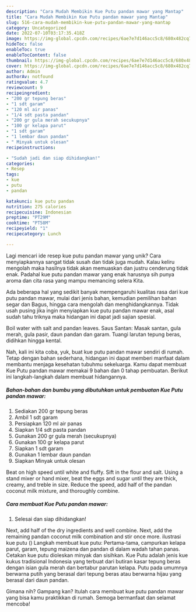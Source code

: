 ```yaml
---
description: "Cara Mudah Membikin Kue Putu pandan mawar yang Mantap"
title: "Cara Mudah Membikin Kue Putu pandan mawar yang Mantap"
slug: 516-cara-mudah-membikin-kue-putu-pandan-mawar-yang-mantap
category: Uncategorized
date: 2022-07-10T03:17:35.418Z
image: https://img-global.cpcdn.com/recipes/6ae7e7d146acc5c8/680x482cq70/kue-putu-pandan-mawar-foto-resep-utama.jpg
hideToc: false
enableToc: true
enableTocContent: false
thumbnail: https://img-global.cpcdn.com/recipes/6ae7e7d146acc5c8/680x482cq70/kue-putu-pandan-mawar-foto-resep-utama.jpg
cover: https://img-global.cpcdn.com/recipes/6ae7e7d146acc5c8/680x482cq70/kue-putu-pandan-mawar-foto-resep-utama.jpg
author: Admin
authorAv: notfound
ratingvalue: 4.7
reviewcount: 9
recipeingredient:
- "200 gr tepung beras"
- "1 sdt garam"
- "120 ml air panas"
- "1/4 sdt pasta pandan"
- "200 gr gula merah secukupnya"
- "100 gr kelapa parut"
- "1 sdt garam"
- "1 lembar daun pandan"
- " Minyak untuk olesan"
recipeinstructions:

- "Sudah jadi dan siap dihidangkan!"
categories:
- Resep
tags:
- kue
- putu
- pandan

katakunci: kue putu pandan 
nutrition: 275 calories
recipecuisine: Indonesian
preptime: "PT29M"
cooktime: "PT58M"
recipeyield: "1"
recipecategory: Lunch

---
```





Lagi mencari ide resep kue putu pandan mawar yang unik? Cara menyiapkannya sangat tidak susah dan tidak juga mudah. Kalau keliru mengolah maka hasilnya tidak akan memuaskan dan justru cenderung tidak enak. Padahal kue putu pandan mawar yang enak harusnya sih punya aroma dan cita rasa yang mampu memancing selera Kita.





Ada beberapa hal yang sedikit banyak mempengaruhi kualitas rasa dari kue putu pandan mawar, mulai dari jenis bahan, kemudian pemilihan bahan segar dan Bagus, hingga cara mengolah dan menghidangkannya. Tidak usah pusing jika ingin menyiapkan kue putu pandan mawar enak,      asal sudah tahu triknya maka hidangan ini dapat jadi sajian spesial.














Boil water with salt and pandan leaves. Saus Santan: Masak santan, gula merah, gula pasir, daun pandan dan garam. Tuangi larutan tepung beras, didihkan hingga kental.






Nah, kali ini kita coba, yuk, buat kue putu pandan mawar sendiri di rumah. Tetap dengan bahan sederhana, hidangan ini dapat memberi manfaat dalam membantu menjaga kesehatan tubuhmu sekeluarga. Kamu dapat membuat Kue Putu pandan mawar memakai 9 bahan dan 0 tahap pembuatan. Berikut ini langkah-langkah dalam membuat hidangannya.

<!--inarticleads1-->

##### Bahan-bahan dan bumbu yang dibutuhkan untuk pembuatan Kue Putu pandan mawar:

1. Sediakan 200 gr tepung beras
1. Ambil 1 sdt garam
1. Persiapkan 120 ml air panas
1. Siapkan 1/4 sdt pasta pandan
1. Gunakan 200 gr gula merah (secukupnya)
1. Gunakan 100 gr kelapa parut
1. Siapkan 1 sdt garam
1. Gunakan 1 lembar daun pandan
1. Siapkan  Minyak untuk olesan


Beat on high speed until white and fluffy. Sift in the flour and salt. Using a stand mixer or hand mixer, beat the eggs and sugar until they are thick, creamy, and treble in size. Reduce the speed, add half of the pandan coconut milk mixture, and thoroughly combine. 

<!--inarticleads2-->

##### Cara membuat Kue Putu pandan mawar:


1. Selesai dan siap dihidangkan!

Next, add half of the dry ingredients and well combine. Next, add the remaining pandan coconut milk combination and stir once more. ilustrasi kue putu () Langkah membuat kue putu: Pertama-tama, campurkan kelapa parut, garam, tepung maizena dan pandan di dalam wadah tahan panas. Cetakan kue putu dioleskan minyak dan sisihkan. Kue Putu adalah jenis kue kukus tradisional Indonesia yang terbuat dari butiran kasar tepung beras dengan isian gula merah dan bertabur parutan kelapa. Putu pada umumnya berwarna putih yang berasal dari tepung beras atau berwarna hijau yang berasal dari daun pandan. 

Gimana nih? Gampang kan? Itulah cara membuat kue putu pandan mawar yang bisa kamu praktikkan di rumah. Semoga bermanfaat dan selamat mencoba!
